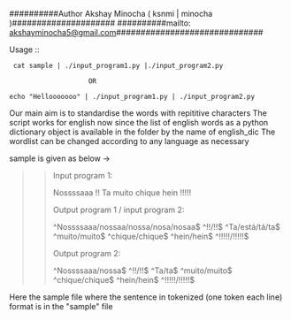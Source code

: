 ##########Author Akshay Minocha ( ksnmi | minocha )#####################
##########mailto: akshayminocha5@gmail.com##############################

Usage ::

     cat sample | ./input_program1.py |./input_program2.py

                        OR

    echo "Hellooooooo" | ./input_program1.py | ./input_program2.py  
 
Our main aim is to standardise the words with repititive characters
The script works for english now since the list of english words as a python dictionary object is available in the folder by the name of english_dic
The wordlist can be changed according to any language as necessary

sample is given as below -> 

> > Input program 1:
> >
> > Nossssaaa
> > !!
> > Ta
> > muito
> > chique
> > hein
> > !!!!!
> >
> > Output program 1 / input program 2:
> >
> > ^Nossssaaa/nossaa/nossa/nosa/nosaa$
> > ^!!/!!$
> > ^Ta/está/tá/ta$
> > ^muito/muito$
> > ^chique/chique$
> > ^hein/hein$
> > ^!!!!!/!!!!!$
> >
> > Output program 2:
> >
> > ^Nossssaaa/nossa$
> > ^!!/!!$
> > ^Ta/ta$
> > ^muito/muito$
> > ^chique/chique$
> > ^hein/hein$
> > ^!!!!!/!!!!!$

Here the sample file where the sentence in tokenized (one token each line) format is in the "sample" file

